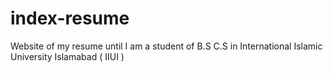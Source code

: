 # index-resume
Website of my resume until I am a student of B.S C.S in International Islamic University Islamabad ( IIUI )
